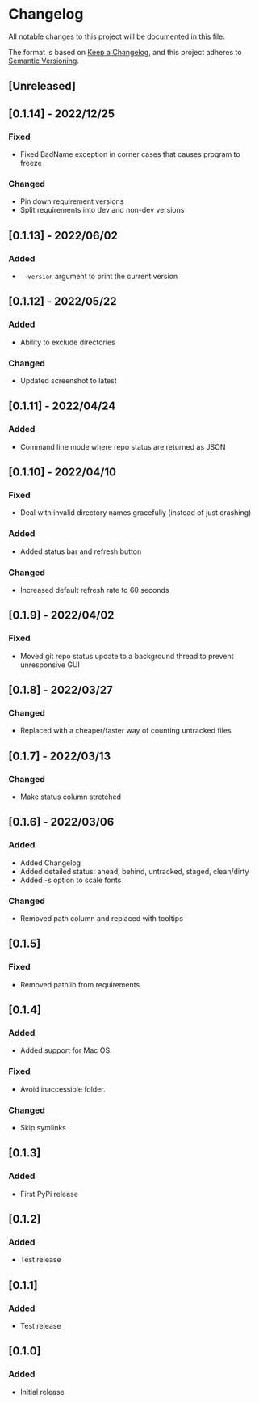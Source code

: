 # Changelog
All notable changes to this project will be documented in this file.

The format is based on [Keep a Changelog](https://keepachangelog.com/en/1.0.0/),
and this project adheres to [Semantic Versioning](https://semver.org/spec/v2.0.0.html).

## [Unreleased]

## [0.1.14] - 2022/12/25

### Fixed

- Fixed BadName exception in corner cases that causes program to freeze

### Changed

- Pin down requirement versions
- Split requirements into dev and non-dev versions

## [0.1.13] - 2022/06/02

### Added

- `--version` argument to print the current version

## [0.1.12] - 2022/05/22

### Added

- Ability to exclude directories

### Changed

- Updated screenshot to latest

## [0.1.11] - 2022/04/24

### Added
- Command line mode where repo status are returned as JSON

## [0.1.10] - 2022/04/10

### Fixed
- Deal with invalid directory names gracefully (instead of just crashing)

### Added
- Added status bar and refresh button

### Changed
- Increased default refresh rate to 60 seconds

## [0.1.9] - 2022/04/02

### Fixed
- Moved git repo status update to a background thread to prevent unresponsive GUI

## [0.1.8] - 2022/03/27

### Changed
- Replaced with a cheaper/faster way of counting untracked files

## [0.1.7] - 2022/03/13

### Changed
- Make status column stretched

## [0.1.6] - 2022/03/06

### Added
- Added Changelog
- Added detailed status: ahead, behind, untracked, staged, clean/dirty
- Added -s option to scale fonts

### Changed
- Removed path column and replaced with tooltips

## [0.1.5]

### Fixed
- Removed pathlib from requirements

## [0.1.4]

### Added
- Added support for Mac OS.

### Fixed
- Avoid inaccessible folder.

### Changed
- Skip symlinks

## [0.1.3]

### Added
- First PyPi release

## [0.1.2]

### Added
- Test release

## [0.1.1]

### Added
- Test release

## [0.1.0]

### Added
- Initial release
